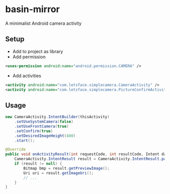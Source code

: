 basin-mirror
============

A minimalist Android camera activity

## Setup

* Add to project as library
* Add permission

```xml
<uses-permission android:name="android.permission.CAMERA" />
```
* Add activities

```xml
<activity android:name="com.letsface.simplecamera.CameraActivity" />
<activity android:name="com.letsface.simplecamera.PictureConfirmActivity" />
```

## Usage
```java
new CameraActivity.IntentBuilder(thisActivity)
    .setUseSystemCamera(false)
    .setUseFrontCamera(true)
    .setConfirm(true)
    .setDesiredImageHeight(480)
    .start();
```
```java
@Override
public void onActivityResult(int requestCode, int resultCode, Intent data) {
    CameraActivity.IntentResult result = CameraActivity.IntentResult.parse(requestCode, resultCode, data);
    if (result != null) {
        Bitmap bmp = result.getPreviewImage();
        Uri uri = result.getImageUri();
        // ...
    }
}
```